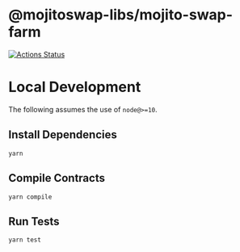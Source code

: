 # @mojitoswap-libs/mojito-swap-farm

[![Actions Status](https://github.com/MojitoFinance/mojito-swap-farm/workflows/CI/badge.svg)](https://github.com/MojitoFinance/mojito-swap-farm/actions)

# Local Development

The following assumes the use of `node@>=10`.

## Install Dependencies

`yarn`

## Compile Contracts

`yarn compile`

## Run Tests

`yarn test`
